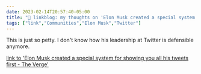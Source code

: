 ---date: 2023-02-14T20:57:40-05:00title: "🔗 linkblog: my thoughts on 'Elon Musk created a special system for showing you all his tweets first - The Verge'"tags: ["link","Communities","Elon Musk","Twitter"]---This is just so petty. I don't know how his leadership at Twitter is defensible anymore.   [link to 'Elon Musk created a special system for showing you all his tweets first - The Verge'](https://www.theverge.com/2023/2/14/23600358/elon-musk-tweets-algorithm-changes-twitter)